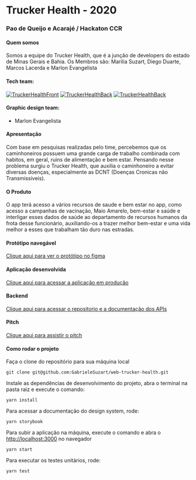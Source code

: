 # Trucker Health - 2020
### Pao de Queijo e Acarajé / Hackaton CCR

#### Quem somos

Somos a equipe do Trucker Health, que é a junção de developers do estado de Minas Gerais e Bahia. Os Membros são: Marilia Suzart, Diego Duarte, Marcos Lacerda e Marlon Evangelista

#### Tech team:
[![TruckerHealthFront](https://avatars1.githubusercontent.com/u/30198542?s=120&v=4)](https://github.com/gabrielesuzart)
[![TruckerHealthBack](https://avatars1.githubusercontent.com/u/58738015?s=120&v=4)](https://github.com/dfduarte)
[![TruckerHealthBack](https://avatars1.githubusercontent.com/u/4759987?s=120&v=4)](https://github.com/maclacerda)

#### Graphic design team:
* Marlon Evangelista

#### Apresentação 

Com base em pesquisas realizadas pelo time, percebemos que os caminhoneiros possuem uma grande carga de trabalho combinada com habitos, em geral, ruins de alimentação e bem estar. Pensando nesse problema surgiu o Trucker Health, que auxilia o caminhoneiro a evitar diversas doenças, especialmente as DCNT (Doenças Cronicas não Transmissiveis).

#### O Produto

O app terá acesso a vários recursos de saude e bem estar no app, como acesso a campanhas de vacinação, Maio Amarelo, bem-estar e saúde e interligar esses dados de saúde ao departamento de recursos humanos da frota desse funcionário, auxiliando-os a trazer melhor bem-estar e uma vida melhor a esses que trabalham tão duro nas estradas.

#### Protótipo navegável

[Clique aqui para ver o protótipo no figma](<AGUARDANDO>)

#### Aplicação desenvolvida

[Clique aqui para acessar a aplicação em produção](https://trucker-health.netlify.app/)

#### Backend

[Clique aqui para acessar o repositorio e a documentação dos APIs](https://github.com/dfduarte/api-trucker-health)

#### Pitch

[Clique aqui para assistir o pitch](https://youtu.be/EbE68I6-vdg)


#### Como rodar o projeto

Faça o clone do repositório para sua máquina local
```
git clone git@github.com:GabrieleSuzart/web-trucker-health.git
```

Instale as dependências de desenvolvimento do projeto, abra o terminal na pasta raiz e execute o comando:
```
yarn install
```

Para acessar a documentação do design system, rode:
```
yarn storybook
```

Para subir a aplicação na máquina, execute o comando e abra o [http://localhost:3000](http://localhost:3000) no navegador
```
yarn start
```

Para executar os testes unitários, rode:
```
yarn test
```
